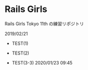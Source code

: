 # Rails Girls

Rails Girls Tokyo 11th の練習リポジトリ

2019/02/21

* TEST(1)

* TEST(2)

* TEST(3-3) 2020/01/23 09:45

